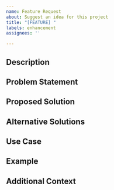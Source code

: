 ```yaml
---
name: Feature Request
about: Suggest an idea for this project
title: "[FEATURE] "
labels: enhancement
assignees: ''

---
```


## Description
<!-- Provide a clear and concise description of the feature you want -->

## Problem Statement
<!-- Is your feature request related to a problem? Please describe -->

## Proposed Solution
<!-- Describe the solution you'd like -->

## Alternative Solutions
<!-- Describe any alternative solutions or features you've considered -->

## Use Case
<!-- Explain the use case and why this feature would be useful -->

## Example
<!-- Provide an example of how this feature would be used -->

## Additional Context
<!-- Add any other context or screenshots about the feature request here -->


